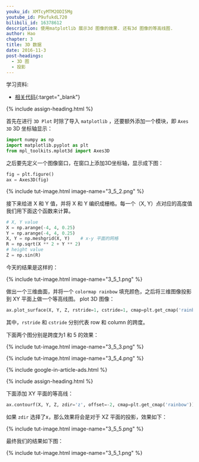 ```yaml
---
youku_id: XMTcyMTM2ODI5Mg
youtube_id: P9ufukdL720
bilibili_id: 16378612
description: 使用matplotlib 展示3d 图像的效果. 还有3d 图像的等高线图.
author: Hao
chapter: 3
title: 3D 数据
date: 2016-11-3
post-headings:
  - 3D 图
  - 投影
---
```


学习资料:
  * [相关代码](https://github.com/MorvanZhou/tutorials/blob/master/matplotlibTUT/plt14_3d.py){:target="_blank"}

{% include assign-heading.html %}

首先在进行 `3D Plot` 时除了导入 `matplotlib` ，还要额外添加一个模块，即 `Axes 3D` 3D 坐标轴显示：

```python
import numpy as np
import matplotlib.pyplot as plt
from mpl_toolkits.mplot3d import Axes3D
```

之后要先定义一个图像窗口，在窗口上添加3D坐标轴，显示成下图：

```python
fig = plt.figure()
ax = Axes3D(fig)
```

{% include tut-image.html image-name="3_5_2.png" %}

接下来给进 X 和 Y 值，并将 X 和 Y 编织成栅格。每一个（X, Y）点对应的高度值我们用下面这个函数来计算。

```python
# X, Y value
X = np.arange(-4, 4, 0.25)
Y = np.arange(-4, 4, 0.25)
X, Y = np.meshgrid(X, Y)    # x-y 平面的网格
R = np.sqrt(X ** 2 + Y ** 2)
# height value
Z = np.sin(R)
```

今天的结果是这样的：

{% include tut-image.html image-name="3_5_1.png" %}

做出一个三维曲面，并将一个 `colormap rainbow` 填充颜色，之后将三维图像投影到 XY 平面上做一个等高线图。 plot 3D 图像：

```python 
ax.plot_surface(X, Y, Z, rstride=1, cstride=1, cmap=plt.get_cmap('rainbow'))
```

其中，`rstride` 和 `cstride` 分别代表 row 和 column 的跨度。

下面两个图分别是跨度为1 和 5 的效果：

{% include tut-image.html image-name="3_5_3.png" %}

{% include tut-image.html image-name="3_5_4.png" %}

{% include google-in-article-ads.html %}

{% include assign-heading.html %}

下面添加 XY 平面的等高线：

``` python
ax.contourf(X, Y, Z, zdir='z', offset=-2, cmap=plt.get_cmap('rainbow'))
```

如果 `zdir` 选择了x，那么效果将会是对于 XZ 平面的投影，效果如下：

{% include tut-image.html image-name="3_5_5.png" %}

最终我们的结果如下图：

{% include tut-image.html image-name="3_5_1.png" %}

